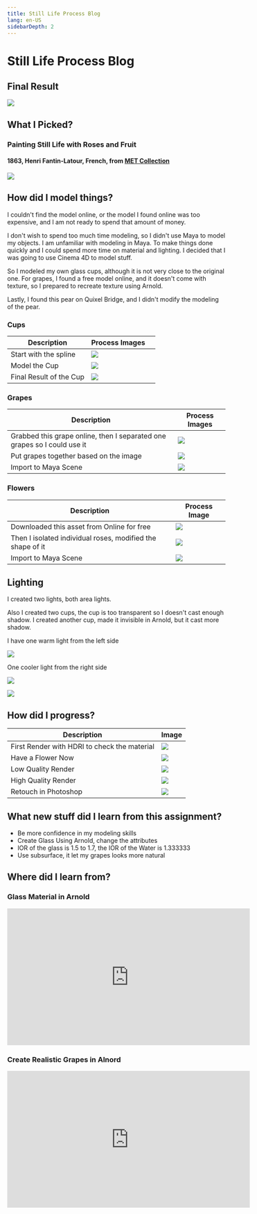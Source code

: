 ```yaml
---
title: Still Life Process Blog
lang: en-US
sidebarDepth: 2
---
```


# Still Life Process Blog 

## Final Result

![](https://raw.githubusercontent.com/irwinchyi/imgbed/master/img/20211120132125.png)



## What I Picked?

### Painting Still Life with Roses and Fruit

#### 1863, Henri Fantin-Latour, French, from [MET Collection](https://www.metmuseum.org/art/collection/search/436292?searchField=All&amp;sortBy=Relevance&amp;what=Paintings&amp;ft=still+life&amp;offset=80&amp;rpp=20&amp;pos=96)

![](https://collectionapi.metmuseum.org/api/collection/v1/iiif/436292/796584/main-image)



## How did I model things?

I couldn't find the model online, or the model I found online was too expensive, and I am not ready to spend that amount of money. 

I don't wish to spend too much time modeling, so I didn't use Maya to model my objects. I am unfamiliar with modeling in Maya. To make things done quickly and I could spend more time on material and lighting. I decided that I was going to use Cinema 4D to model stuff. 

So I modeled my own glass cups, although it is not very close to the original one. For grapes, I found a free model online, and it doesn't come with texture, so I prepared to recreate texture using Arnold.

Lastly, I found this pear on Quixel Bridge, and I didn't modify the modeling of the pear. 

### Cups

| Description             | Process Images                                               |      |
| ----------------------- | ------------------------------------------------------------ | ---- |
| Start with the spline   | ![](https://raw.githubusercontent.com/irwinchyi/imgbed/master/img/20211118223652.png) |      |
| Model the Cup           | ![](https://raw.githubusercontent.com/irwinchyi/imgbed/master/img/20211118224732.png) |      |
| Final Result of the Cup | ![](https://raw.githubusercontent.com/irwinchyi/imgbed/master/img/20211119124959.png) |      |



### Grapes

| Description                                                  | Process Images                                               |
| ------------------------------------------------------------ | ------------------------------------------------------------ |
| Grabbed this grape online, then I separated one grapes so I could use it | ![](https://raw.githubusercontent.com/irwinchyi/imgbed/master/img/image-20211119125301787.png) |
| Put grapes together based on the image                       | ![](https://raw.githubusercontent.com/irwinchyi/imgbed/master/img/image-20211119125401910.png) |
| Import to Maya Scene                                         | ![](https://raw.githubusercontent.com/irwinchyi/imgbed/master/img/20211119125447.png) |



### Flowers

| Description                                                | Process Image                                                |
| ---------------------------------------------------------- | ------------------------------------------------------------ |
| Downloaded this asset from Online for free                 | ![](https://raw.githubusercontent.com/irwinchyi/imgbed/master/img/20211119125622.png) |
| Then I isolated individual roses, modified the shape of it | ![](https://raw.githubusercontent.com/irwinchyi/imgbed/master/img/20211119125733.png) |
| Import to Maya Scene                                       | ![](https://raw.githubusercontent.com/irwinchyi/imgbed/master/img/20211119125816.png) |



## Lighting

I created two lights, both area lights. 

Also I created two cups, the cup is too transparent so I doesn't cast enough shadow. I created another cup, made it invisible in Arnold, but it cast more shadow. 

I have one warm light from the left side

![](https://raw.githubusercontent.com/irwinchyi/imgbed/master/img/20211120132654.png)

One cooler light from the right side 

![](https://raw.githubusercontent.com/irwinchyi/imgbed/master/img/image-20211120132729156.png)



![](https://raw.githubusercontent.com/irwinchyi/imgbed/master/img/20211120132532.png)



## How did I progress?

| Description                                  | Image                                                        |
| -------------------------------------------- | ------------------------------------------------------------ |
| First Render with HDRI to check the material | ![](https://raw.githubusercontent.com/irwinchyi/imgbed/master/img/20211119015839.png) |
| Have a Flower Now                            | ![](https://raw.githubusercontent.com/irwinchyi/imgbed/master/img/20211120131944.png) |
| Low Quality Render                           | ![](https://raw.githubusercontent.com/irwinchyi/imgbed/master/img/20211120132026.png) |
| High Quality Render                          | ![](https://raw.githubusercontent.com/irwinchyi/imgbed/master/img/20211120132052.png) |
| Retouch in Photoshop                         | ![](https://raw.githubusercontent.com/irwinchyi/imgbed/master/img/20211120132125.png) |



## What new stuff did I learn from this assignment? 

- Be more confidence in my modeling skills
- Create Glass Using Arnold, change the attributes
- IOR of the glass is 1.5 to 1.7, the IOR of the Water is 1.333333
- Use subsurface, it let my grapes looks more natural 



## Where did I learn from?

### Glass Material in Arnold

<iframe width="560" height="315" src="https://www.youtube.com/embed/QYmq_cSb5Mg" title="YouTube video player" frameborder="0" allow="accelerometer; autoplay; clipboard-write; encrypted-media; gyroscope; picture-in-picture" allowfullscreen></iframe>

### Create Realistic Grapes in Alnord

<iframe width="560" height="315" src="https://www.youtube.com/embed/VIzxxHHcGsw" title="YouTube video player" frameborder="0" allow="accelerometer; autoplay; clipboard-write; encrypted-media; gyroscope; picture-in-picture" allowfullscreen></iframe>
